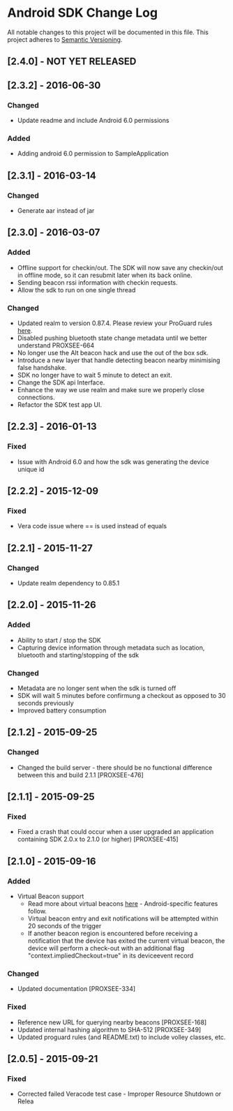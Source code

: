 # Android SDK Change Log
All notable changes to this project will be documented in this file.
This project adheres to [Semantic Versioning](http://semver.org/).

## [2.4.0] - NOT YET RELEASED

## [2.3.2] - 2016-06-30
### Changed
- Update readme and include Android 6.0 permissions
### Added
- Adding android 6.0 permission to SampleApplication


## [2.3.1] - 2016-03-14
### Changed
- Generate aar instead of jar


## [2.3.0] - 2016-03-07
### Added
- Offline support for checkin/out. The SDK will now save any checkin/out in offline mode, so it can resubmit later when its back online.
- Sending beacon rssi information with checkin requests.
- Allow the sdk to run on one single thread

### Changed
- Updated realm to version 0.87.4. Please review your ProGuard rules [here](https://realm.io/docs/java/0.87.4/#getting-started).
- Disabled pushing bluetooth state change metadata until we better understand PROXSEE-664
- No longer use the Alt beacon hack and use the out of the box sdk.
- Introduce a new layer that handle detecting beacon nearby minimising false handshake.
- SDK no longer have to wait 5 minute to detect an exit.
- Change the SDK api Interface.
- Enhance the way we use realm and make sure we properly close connections.
- Refactor the SDK test app UI.

## [2.2.3] - 2016-01-13
### Fixed
- Issue with Android 6.0 and how the sdk was generating the device unique id

## [2.2.2] - 2015-12-09
### Fixed
- Vera code issue where == is used instead of equals

## [2.2.1] - 2015-11-27
### Changed
- Update realm dependency to 0.85.1

## [2.2.0] - 2015-11-26
### Added
- Ability to start / stop the SDK
- Capturing device information through metadata such as location, bluetooth and starting/stopping of the sdk

### Changed
- Metadata are no longer sent when the sdk is turned off
- SDK will wait 5 minutes before confirmung a checkout as opposed to 30 seconds previously
- Improved battery consumption


## [2.1.2] - 2015-09-25
### Changed
- Changed the build server - there should be no functional difference between this and build 2.1.1 [PROXSEE-476]

## [2.1.1] - 2015-09-25
### Fixed
- Fixed a crash that could occur when a user upgraded an application containing SDK 2.0.x to 2.1.0 (or higher) [PROXSEE-415]

## [2.1.0] - 2015-09-16
### Added
- Virtual Beacon support
    - Read more about virtual beacons [here](../features/virtualbeacons.md) - Android-specific features follow.
    - Virtual beacon entry and exit notifications will be attempted within 20 seconds of the trigger
    - If another beacon region is encountered before receiving a notification that the device has exited the current virtual beacon, the device will perform a check-out with an additional flag "context.impliedCheckout=true" in its deviceevent record

### Changed

- Updated documentation [PROXSEE-334]

### Fixed

- Reference new URL for querying nearby beacons [PROXSEE-168]
- Updated internal hashing algorithm to SHA-512 [PROXSEE-349]
- Updated proguard rules (and README.txt) to include volley classes, etc.

## [2.0.5] - 2015-09-21
### Fixed
- Corrected failed Veracode test case - Improper Resource Shutdown or Relea